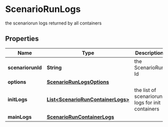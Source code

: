

# ScenarioRunLogs

the scenariorun logs returned by all containers

## Properties

Name | Type | Description | Notes
------------ | ------------- | ------------- | -------------
**scenariorunId** | **String** | the ScenarioRun Id |  [optional] [readonly]
**options** | [**ScenarioRunLogsOptions**](ScenarioRunLogsOptions.md) |  |  [optional]
**initLogs** | [**List&lt;ScenarioRunContainerLogs&gt;**](ScenarioRunContainerLogs.md) | the list of scenariorun logs for init containers |  [optional] [readonly]
**mainLogs** | [**ScenarioRunContainerLogs**](ScenarioRunContainerLogs.md) |  |  [optional]



